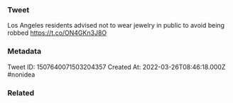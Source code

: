 ### Tweet
Los Angeles residents advised not to wear jewelry in public to avoid being robbed https://t.co/ON4GKn3J8O

### Metadata
Tweet ID: 1507640071503204357
Created At: 2022-03-26T08:46:18.000Z
#nonidea 

### Related


